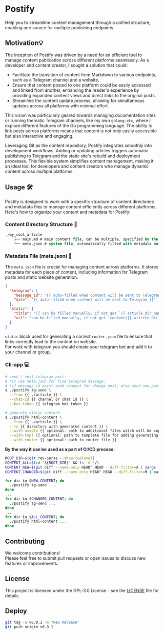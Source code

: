 # Postify

Help you to streamline content management through a unified structure, enabling one source for multiple publishing endpoints.

## Motivation💡

The inception of Postify was driven by a need for an efficient tool to manage content publication across different 
platforms seamlessly. As a developer and content creator, I sought a solution that could:

- Facilitate the transition of content from Markdown to various endpoints, such as a Telegram channel and a website.
- Ensure that content posted to one platform could be easily accessed and linked from another, enhancing the reader's experience by providing expanded content views and direct links to the original posts.
- Streamline the content update process, allowing for simultaneous updates across all platforms with minimal effort.

This vision was particularly geared towards managing documentation sites or running thematic Telegram channels, like my own `golang-etc`, where I explore different features of the Go programming language. The ability to link posts across platforms means that content is not only easily accessible but also interactive and engaging.

Leveraging Git as the content repository, Postify integrates smoothly into development workflows. Adding or updating articles triggers automatic publishing to Telegram and the static site's rebuild and deployment processes. This flexible system simplifies content management, making it an ideal tool for developers and content creators who manage dynamic content across multiple platforms.

## Usage 🛠

Postify is designed to work with a specific structure of content directories and metadata files to manage content efficiently across different platforms. Here's how to organize your content and metadata for Postify:
### Content Directory Structure 📁
```sql
./my_cool_article
    ├── main.md # main content file, can be multiple, specified by the `--with-blocks` flag.
    └── meta.json # system file, automatically filled with metadata but it can be changed manually.
```

### Metadata File (meta.json) 📄
The `meta.json` file is crucial for managing content across platforms. It stores metadata for each piece of content, including information for Telegram posts and static website generation.
```json
{
  "telegram": {
    "message_id": "{{ auto-filled when content will be sent to Telegram }}",
    "date": "{{ auto-filled when content will be sent to Telegram }}"
  },
  "static": {
    "title": "{{ can be filled manually, if not get `{{ article_dir_name }}` }}",
    "url": "can be filled manually, if not get `content/{{ article_dir_name }}` "
  }
}
```
`static` block used for generating a correct `router.json` file to ensure that links correctly lead to the content on website.  
For work with telegram you should create your telegram bot and add it to your channel or group.
### Cli-app  💻
```bash
# send / edit telegram post:
# *it use meta.json for find telegram message.
# *if message_id exist send request for change post, else send new post.
$ ./postify tg-send \
  --from {{ ./article }} \
  --chat-id {{ channel or chat id }} \
  --bot-token {{ telegram bot token }}

# generate static content:
$ ./postify html-content \
  --from {{ ./article }} \
  --to {{ directory with generated content }} \
  --with-assets {{ optional: path to additional files witch will be copy to content directory }} \
  --with-tmpl {{ optional: path to template file for adding generating content to template }} \
  --with-router {{ optional: path to router file }}
```
  
**By the way it can be used as a part of CI/CD process:**
```bash
ROOT_DIR=$(git rev-parse --show-toplevel)
CONTENT_ALL=$(cd "${ROOT_DIR}" && ls -d */)
CONTENT_NEW=$(git diff --name-only HEAD^ HEAD --diff-filter=A | xargs -n 1 dirname | sort -u)
CONTENT_CHANGED=$(git diff --name-only HEAD^ HEAD --diff-filter=M | xargs -n 1 dirname | sort -u)

for dir in $NEW_CONTENT; do
  ./postify tg-send ...
done
...
for dir in $CHANGED_CONTENT; do
  ./postify tg-send ...
done
...
for dir in $ALL_CONTENT; do
  ./postify html-content ...
done
```

## Contributing
We welcome contributions!  
Please feel free to submit pull requests or open issues to discuss new features or improvements.

## License
This project is licensed under the GPL-3.0 License - see the 
[LICENSE](https://github.com/Mad-Pixels/go-postify/blob/main/LICENSE) file for details.

## Deploy
```bash
git tag -a v0.0.1 -m "New Release" 
git push origin v0.0.1
```
